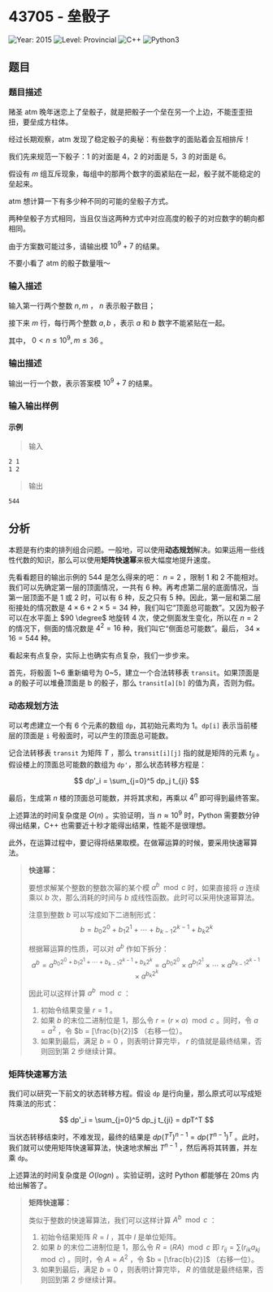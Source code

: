 # 43705 - 垒骰子

![Year: 2015](https://img.shields.io/badge/Year-2015-white)
![Level: Provincial](https://img.shields.io/badge/Level-Provincial-blue)
![C++](https://img.shields.io/badge/C++-AC-green)
![Python3](https://img.shields.io/badge/Python3-AC-green)

## 题目

### 题目描述

赌圣 atm 晚年迷恋上了垒骰子，就是把骰子一个垒在另一个上边，不能歪歪扭扭，要垒成方柱体。

经过长期观察，atm 发现了稳定骰子的奥秘：有些数字的面贴着会互相排斥！

我们先来规范一下骰子：1 的对面是 4，2 的对面是 5，3 的对面是 6。

假设有 $m$ 组互斥现象，每组中的那两个数字的面紧贴在一起，骰子就不能稳定的垒起来。

atm 想计算一下有多少种不同的可能的垒骰子方式。

两种垒骰子方式相同，当且仅当这两种方式中对应高度的骰子的对应数字的朝向都相同。

由于方案数可能过多，请输出模 $10^9 + 7$ 的结果。

不要小看了 atm 的骰子数量哦～

### 输入描述

输入第一行两个整数 $n,m$ ， $n$ 表示骰子数目；

接下来 $m$ 行，每行两个整数 $a,b$ ，表示 $a$ 和 $b$ 数字不能紧贴在一起。

其中， $0 < n   \leq   10^9, m   \leq   36$ 。

### 输出描述

输出一行一个数，表示答案模 $10^9+7$ 的结果。

### 输入输出样例

#### 示例

> 输入

```txt
2 1
1 2
```

> 输出

```txt
544
```

## 分析

本题是有约束的排列组合问题。一般地，可以使用**动态规划**解决。如果运用一些线性代数的知识，那么可以使用**矩阵快速幂**来极大幅度地提升速度。

先看看题目的输出示例的 $544$ 是怎么得来的吧： $n=2$ ，限制 1 和 2 不能相对。我们可以先确定第一层的顶面情况，一共有 6 种。再考虑第二层的底面情况，当第一层顶面不是 1 或 2 时，可以有 6 种，反之只有 5 种。因此，第一层和第二层衔接处的情况数是 $4 \times 6 + 2 \times 5 = 34$ 种，我们叫它“顶面总可能数”。又因为骰子可以在水平面上 $90 \degree$ 地旋转 4 次，使之侧面发生变化，所以在 $n=2$ 的情况下，侧面的情况数是 $4^2=16$ 种，我们叫它“侧面总可能数”。最后， $34 \times 16 = 544$ 种。

看起来有点复杂，实际上也确实有点复杂，我们一步步来。

首先，将骰面 1~6 重新编号为 0~5，建立一个合法转移表 `transit`。如果顶面是 a 的骰子可以堆叠顶面是 b 的骰子，那么 `transit[a][b]` 的值为真，否则为假。

### 动态规划方法

可以考虑建立一个有 6 个元素的数组 `dp`，其初始元素均为 1。`dp[i]` 表示当前楼层的顶面是 `i` 号骰面时，可以产生的顶面总可能数。

记合法转移表 `transit` 为矩阵 $T$ ，那么 `transit[i][j]` 指的就是矩阵的元素 $t_{ji}$ 。假设楼上的顶面总可能数的数组为 `dp'`，那么状态转移方程是：

$$
dp'_i = \sum_{j=0}^5 dp_j t_{ji}
$$

最后，生成第 $n$ 楼的顶面总可能数，并将其求和，再乘以 $4^n$ 即可得到最终答案。

上述算法的时间复杂度是 $O(n)$ 。实验证明，当 $n \approx 10^9$ 时，Python 需要数分钟得出结果，C++ 也需要近十秒才能得出结果，性能不是很理想。

此外，在运算过程中，要记得将结果取模。在做幂运算的时候，要采用快速幂算法。

> **快速幂：**
>
> 要想求解某个整数的整数次幂的某个模 $a^b \mod c$ 时，如果直接将 $a$ 连续乘以 $b$ 次，那么消耗的时间与 $b$ 成线性函数。此时可以采用快速幂算法。
>
> 注意到整数 $b$ 可以写成如下二进制形式：
> $$
> b = b_0 2^0 + b_1 2^1 + \cdots + b_{k-1} 2^{k-1} + b_k 2^k
> $$
>
> 根据幂运算的性质，可以对 $a^b$ 作如下拆分：
> $$
a^b = a^{b_0 2^0 + b_1 2^1 + \cdots + b_{k-1} 2^{k-1} + b_k 2^k} = a^{b_0 2^0} \times a^{b_1 2^1} \times \cdots \times a^{b_{k-1} 2^{k-1}} \times a^{b_k 2^k}
> $$
>
> 因此可以这样计算 $a^b \mod c$ ：
>
> 1. 初始令结果变量 $r=1$ 。
> 2. 如果 $b$ 的末位二进制位是 1，那么令 $r = (r \times a) \mod c$ 。同时，令 $a = a^2$ ，令 $b = [\frac{b}{2}]$ （右移一位）。
> 3. 如果到最后，满足 $b = 0$ ，则表明计算完毕， $r$ 的值就是最终结果，否则回到第 2 步继续计算。

### 矩阵快速幂方法

我们可以研究一下前文的状态转移方程。假设 `dp` 是行向量，那么原式可以写成矩阵乘法的形式：

$$
dp'_i = \sum_{j=0}^5 dp_j t_{ji} = dpT^T
$$

当状态转移结束时，不难发现，最终的结果是 $dp(T^T)^{n-1} = dp(T^{n-1})^T$ 。此时，我们就可以使用矩阵快速幂算法，快速地求解出 $T^{n-1}$ ，然后再将其转置，并左乘 `dp`。

上述算法的时间复杂度是 $O(logn)$ 。实验证明，这时 Python 都能够在 20ms 内给出解答了。

> **矩阵快速幂：**
>
> 类似于整数的快速幂算法，我们可以这样计算 $A^b \mod c$ ：
>
> 1. 初始令结果矩阵 $R=I$ ，其中 $I$ 是单位矩阵。
> 2. 如果 $b$ 的末位二进制位是 1，那么令 $R = (RA) \mod c$ 即 $r_{ij} = \sum (r_{ik}a_{kj} \mod c)$ 。同时，令 $A = A^2$ ，令 $b = [\frac{b}{2}]$ （右移一位）。
> 3. 如果到最后，满足 $b = 0$ ，则表明计算完毕， $R$ 的值就是最终结果，否则回到第 2 步继续计算。
